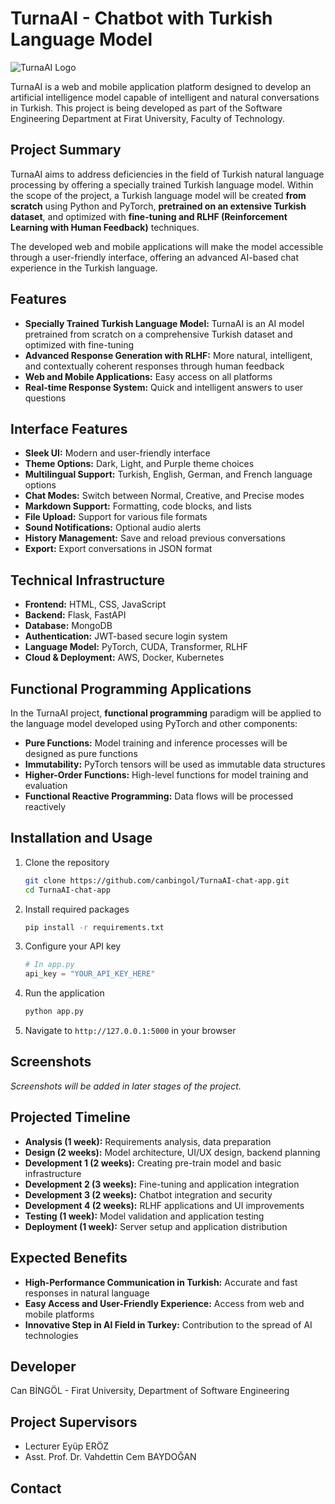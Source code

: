 # TurnaAI - Chatbot with Turkish Language Model

![TurnaAI Logo]([static/turna-logo.svg](https://yandex.com.tr/gorsel/search?from=tabbar&img_url=http%3A%2F%2Fimages.unsplash.com%2Fphoto-1600083137733-965233ddc270%3Fixlib%3Drb-1.2.1%26amp%3Bq%3D80%26amp%3Bfm%3Djpg%26amp%3Bcrop%3Dentropy%26amp%3Bcs%3Dtinysrgb%26amp%3Bw%3D1080%26amp%3Bfit%3Dmax%26amp%3Bixid%3DeyJhcHBfaWQiOjE2MDExMn0&lr=202723&pos=13&rpt=simage&text=all%C4%B1%20turna%20photo))

TurnaAI is a web and mobile application platform designed to develop an artificial intelligence model capable of intelligent and natural conversations in Turkish. This project is being developed as part of the Software Engineering Department at Firat University, Faculty of Technology.

## Project Summary

TurnaAI aims to address deficiencies in the field of Turkish natural language processing by offering a specially trained Turkish language model. Within the scope of the project, a Turkish language model will be created **from scratch** using Python and PyTorch, **pretrained on an extensive Turkish dataset**, and optimized with **fine-tuning and RLHF (Reinforcement Learning with Human Feedback)** techniques.

The developed web and mobile applications will make the model accessible through a user-friendly interface, offering an advanced AI-based chat experience in the Turkish language.

## Features

- **Specially Trained Turkish Language Model:** TurnaAI is an AI model pretrained from scratch on a comprehensive Turkish dataset and optimized with fine-tuning
- **Advanced Response Generation with RLHF:** More natural, intelligent, and contextually coherent responses through human feedback
- **Web and Mobile Applications:** Easy access on all platforms
- **Real-time Response System:** Quick and intelligent answers to user questions

## Interface Features

- **Sleek UI:** Modern and user-friendly interface
- **Theme Options:** Dark, Light, and Purple theme choices
- **Multilingual Support:** Turkish, English, German, and French language options
- **Chat Modes:** Switch between Normal, Creative, and Precise modes
- **Markdown Support:** Formatting, code blocks, and lists
- **File Upload:** Support for various file formats
- **Sound Notifications:** Optional audio alerts
- **History Management:** Save and reload previous conversations
- **Export:** Export conversations in JSON format

## Technical Infrastructure

- **Frontend:** HTML, CSS, JavaScript
- **Backend:** Flask, FastAPI
- **Database:** MongoDB
- **Authentication:** JWT-based secure login system
- **Language Model:** PyTorch, CUDA, Transformer, RLHF
- **Cloud & Deployment:** AWS, Docker, Kubernetes

## Functional Programming Applications

In the TurnaAI project, **functional programming** paradigm will be applied to the language model developed using PyTorch and other components:

- **Pure Functions:** Model training and inference processes will be designed as pure functions
- **Immutability:** PyTorch tensors will be used as immutable data structures
- **Higher-Order Functions:** High-level functions for model training and evaluation
- **Functional Reactive Programming:** Data flows will be processed reactively

## Installation and Usage

1. Clone the repository
   ```bash
   git clone https://github.com/canbingol/TurnaAI-chat-app.git
   cd TurnaAI-chat-app
   ```

2. Install required packages
   ```bash
   pip install -r requirements.txt
   ```

3. Configure your API key
   ```python
   # In app.py
   api_key = "YOUR_API_KEY_HERE"
   ```

4. Run the application
   ```bash
   python app.py
   ```

5. Navigate to `http://127.0.0.1:5000` in your browser

## Screenshots

*Screenshots will be added in later stages of the project.*

## Projected Timeline

- **Analysis (1 week):** Requirements analysis, data preparation
- **Design (2 weeks):** Model architecture, UI/UX design, backend planning
- **Development 1 (2 weeks):** Creating pre-train model and basic infrastructure
- **Development 2 (3 weeks):** Fine-tuning and application integration
- **Development 3 (2 weeks):** Chatbot integration and security
- **Development 4 (2 weeks):** RLHF applications and UI improvements
- **Testing (1 week):** Model validation and application testing
- **Deployment (1 week):** Server setup and application distribution

## Expected Benefits

- **High-Performance Communication in Turkish:** Accurate and fast responses in natural language
- **Easy Access and User-Friendly Experience:** Access from web and mobile platforms
- **Innovative Step in AI Field in Turkey:** Contribution to the spread of AI technologies

## Developer

 Can BİNGÖL - Firat University, Department of Software Engineering

## Project Supervisors

- Lecturer Eyüp ERÖZ
- Asst. Prof. Dr. Vahdettin Cem BAYDOĞAN

## Contact

